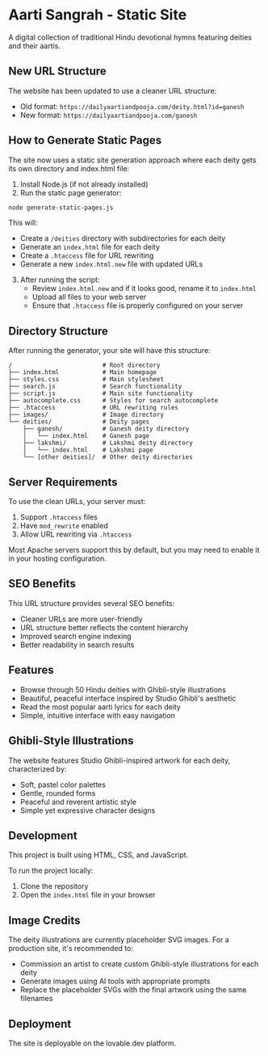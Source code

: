 # Aarti Sangrah - Static Site

A digital collection of traditional Hindu devotional hymns featuring deities and their aartis.

## New URL Structure

The website has been updated to use a cleaner URL structure:

- Old format: `https://dailyaartiandpooja.com/deity.html?id=ganesh`
- New format: `https://dailyaartiandpooja.com/ganesh`

## How to Generate Static Pages

The site now uses a static site generation approach where each deity gets its own directory and index.html file:

1. Install Node.js (if not already installed)
2. Run the static page generator:

```bash
node generate-static-pages.js
```

This will:
- Create a `/deities` directory with subdirectories for each deity
- Generate an `index.html` file for each deity
- Create a `.htaccess` file for URL rewriting
- Generate a new `index.html.new` file with updated URLs

3. After running the script:
   - Review `index.html.new` and if it looks good, rename it to `index.html`
   - Upload all files to your web server
   - Ensure that `.htaccess` file is properly configured on your server

## Directory Structure

After running the generator, your site will have this structure:

```
/                         # Root directory
├── index.html            # Main homepage
├── styles.css            # Main stylesheet
├── search.js             # Search functionality
├── script.js             # Main site functionality
├── autocomplete.css      # Styles for search autocomplete
├── .htaccess             # URL rewriting rules
├── images/               # Image directory
└── deities/              # Deity pages
    ├── ganesh/           # Ganesh deity directory
    │   └── index.html    # Ganesh page
    ├── lakshmi/          # Lakshmi deity directory 
    │   └── index.html    # Lakshmi page
    └── [other deities]/  # Other deity directories
```

## Server Requirements

To use the clean URLs, your server must:
1. Support `.htaccess` files
2. Have `mod_rewrite` enabled
3. Allow URL rewriting via `.htaccess`

Most Apache servers support this by default, but you may need to enable it in your hosting configuration.

## SEO Benefits

This URL structure provides several SEO benefits:
- Cleaner URLs are more user-friendly
- URL structure better reflects the content hierarchy
- Improved search engine indexing
- Better readability in search results

## Features

- Browse through 50 Hindu deities with Ghibli-style illustrations
- Beautiful, peaceful interface inspired by Studio Ghibli's aesthetic
- Read the most popular aarti lyrics for each deity
- Simple, intuitive interface with easy navigation

## Ghibli-Style Illustrations

The website features Studio Ghibli-inspired artwork for each deity, characterized by:
- Soft, pastel color palettes
- Gentle, rounded forms
- Peaceful and reverent artistic style
- Simple yet expressive character designs

## Development

This project is built using HTML, CSS, and JavaScript.

To run the project locally:
1. Clone the repository
2. Open the `index.html` file in your browser

## Image Credits

The deity illustrations are currently placeholder SVG images. For a production site, it's recommended to:
- Commission an artist to create custom Ghibli-style illustrations for each deity
- Generate images using AI tools with appropriate prompts
- Replace the placeholder SVGs with the final artwork using the same filenames

## Deployment

The site is deployable on the lovable.dev platform. 